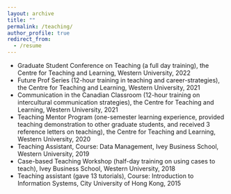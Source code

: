 ```yaml
---
layout: archive
title: ""
permalink: /teaching/
author_profile: true
redirect_from:
  - /resume
---
```


* Graduate Student Conference on Teaching (a full day training), the Centre for Teaching and Learning, Western University, 2022
* Future Prof Series (12-hour training in teaching and career-strategies), the Centre for Teaching and Learning, Western University, 2021
* Communication in the Canadian Classroom (12-hour training on intercultural communication strategies), the Centre for Teaching and Learning, Western University, 2021
* Teaching Mentor Program (one-semester learning experience, provided teaching demonstration to other graduate students, and received 3 reference letters on teaching), the Centre for Teaching and Learning, Western University, 2020
* Teaching Assistant, Course: Data Management, Ivey Business School, Western University, 2019
* Case-based Teaching Workshop (half-day training on using cases to teach), Ivey Business School, Western University, 2018
* Teaching assistant (gave 13 tutorials), Course: Introduction to Information Systems, City University of Hong Kong, 2015
